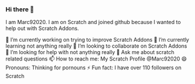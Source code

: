 ### Hi there 👋
I am Marc92020. I am on Scratch and joined github because I wanted to help out with Scratch Addons.

🔭 I’m currently working on trying to improve Scratch Addons
🌱 I’m currently learning not anything really
👯 I’m looking to collaborate on Scratch Addons
🤔 I’m looking for help with not anything really
💬 Ask me about scratch related questions
📫 How to reach me: My Scratch Profile @Marc92020
😄 Pronouns: Thinking for pornouns
⚡ Fun fact: I have over 110 followers on Scratch
<!--
**Marc92020/Marc92020** is a ✨ _special_ ✨ repository because its `README.md` (this file) appears on your GitHub profile.

Here are some ideas to get you started:
- 🔭 I’m currently working on ...
- 🌱 I’m currently learning ...
- 👯 I’m looking to collaborate on ...
- 🤔 I’m looking for help with ...
- 💬 Ask me about ...
- 📫 How to reach me: ...
- 😄 Pronouns: ...
- ⚡ Fun fact: ...
-->
